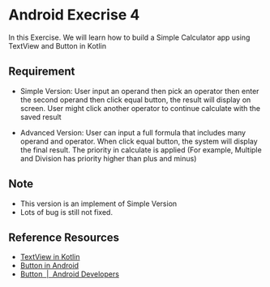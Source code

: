 # Android Execrise 4

In this Exercise. We will learn how to build a Simple Calculator app using TextView and Button in Kotlin

## Requirement

* Simple Version: User input an operand then pick an operator then enter the second operand then click equal button, the result will display on screen. User might click another operator to continue calculate with the saved result

* Advanced Version: User can input a full formula that includes many operand and operator. When click equal button, the system will display the final result. The priority in calculate is applied (For example, Multiple and Division has priority higher than plus and minus)

## Note
* This version is an implement of Simple Version
* Lots of bug is still not fixed.

## Reference Resources

* [TextView in Kotlin](https://www.geeksforgeeks.org/textview-in-kotlin/)
* [Button in Android](https://www.geeksforgeeks.org/button-in-kotlin/)
* [Button  |  Android Developers](https://developer.android.com/reference/kotlin/android/widget/Button)